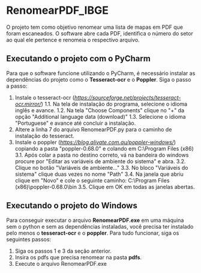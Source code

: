 # RenomearPDF_IBGE
O projeto tem como objetivo renomear uma lista de mapas em PDF que foram escaneados. O software abre cada PDF, identifica o número do setor ao qual ele pertence e renomeia o respectivo arquivo.
## Executando o projeto com o PyCharm
Para que o software funcione utilizando o PyCharm, é necessário instalar as dependências do projeto como o **Tesseract-ocr** e o **Poppler**. Siga o passo a passo:
1. Instale o tesseract-ocr (_https://sourceforge.net/projects/tesseract-ocr.mirror/_)
   1.1. Na tela de instalação do programa, selecione o idioma inglês e avance.
   1.2. Na tela "Choose Components" clique no "+" da opção "Additional language data (download)"
   1.3. Selecione o idioma "Portuguese" e avance até concluir a instalação.
2. Altere a linha 7 do arquivo RenomearPDF.py para o caminho de instalação do tesseract.
3. Instale o poppler (_https://blog.alivate.com.au/poppler-windows/_) copiando a pasta "poppler-0.68.0" e colando em C:\Program Files (x86)
   3.1. Após colar a pasta no destino correto, vá na bandeira do windows procure por "Editar as variáveis de ambiente do sistema" e abra.
   3.2. Clique no botão "Variáveis de ambiente..."
   3.3. No bloco "Variáveis do sistema" clique duas vezes no nome "Path"
   3.4. Na janela que abriu clique em "Novo" e cole o seguinte caminho: C:\Program Files (x86)\poppler-0.68.0\bin
   3.5. Clique em OK em todas as janelas abertas.
## Executando o projeto do Windows
Para conseguir executar o arquivo **RenomearPDF.exe** em uma máquina sem o python e sem as dependências instaladas, você precisa ter instalado pelo menos o **tesseract-ocr** e o **poppler**.
Para tudo funcionar, siga os seguintes passos:
1. Siga os passos 1 e 3 da seção anterior.
2. Insira os pdfs que precisa renomear na pasta **pdfs**.
3. Execute o arquivo RenomearPDF.exe
